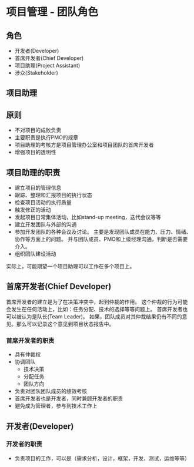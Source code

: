 # 项目管理 - 团队角色

## 角色
- 开发者(Developer)
- 首席开发者(Chief Developer)
- 项目助理(Project Assistant)
- 涉众(Stakeholder)

## 项目助理

## 原则
- 不对项目的成败负责
- 主要职责是执行PMO的规章
- 项目助理的考核方是项目管理办公室和项目团队的首席开发者
- 增强项目的透明性

## 项目助理的职责

- 建立项目的管理信息
- 跟踪、整理和汇报项目的执行状态
- 检查项目活动的执行质量
- 触发修正的活动
- 发起项目日常集体活动，比如stand-up meeting，迭代会议等等
- 建立开发团队与外部的沟通
- 参加开发团队的各种会议及讨论。
  主要是发现团队成员在能力、压力、情绪、协作等方面上的问题。
	并与团队成员、PMO和上级经理沟通，判断是否需要介入。
- 组织团队建设活动

实际上，可能期望一个项目助理可以工作在多个项目上。

## 首席开发者(Chief Developer)
首席开发者的建立是为了在决策冲突中，起到仲裁的作用。
这个仲裁的行为可能会发生在任何活动上，比如：任务分配、技术的选择等等问题上。
首席开发者也可以被认为是队长(Team Leader)。
如果，团队成员对其仲裁结果仍有不同的意见。那么可以记录这个意见到项目状态报告中。

### 首席开发者的职责

- 具有仲裁权
- 协调团队
  - 技术决策
  - 分配任务
  - 团队方向
- 负责对团队团队成员的绩效考核
- 首席开发者也是开发者，同时兼顾开发者的职责
- 避免成为管理者，参与到技术工作上

## 开发者(Developer)

### 开发者的职责

- 负责项目的工作，可以是（需求分析，设计，框架，开发，测试，运维等等）
